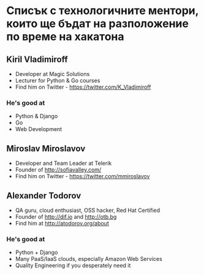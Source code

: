 # Списък с технологичните ментори, които ще бъдат на разположение по време на хакатона

## Kiril Vladimiroff
* Developer at Magic Solutions
* Lecturer for Python & Go courses
* Find him on Twitter - https://twitter.com/K_Vladimiroff

### He's good at
* Python & Django
* Go
* Web Development

## Miroslav Miroslavov
* Developer and Team Leader at Telerik
* Founder of http://sofiavalley.com/
* Find him on Twitter - https://twitter.com/mmiroslavov

## Alexander Todorov
* QA guru, cloud enthusiast, OSS hacker, Red Hat Certified
* Founder of http://dif.io and http://otb.bg
* Find him at http://atodorov.org/about

### He's good at
* Python + Django
* Many PaaS/IaaS clouds, especially Amazon Web Services
* Quality Engineering if you desperately need it